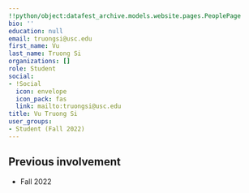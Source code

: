 ```yaml
---
!!python/object:datafest_archive.models.website.pages.PeoplePage
bio: ''
education: null
email: truongsi@usc.edu
first_name: Vu
last_name: Truong Si
organizations: []
role: Student
social:
- !Social
  icon: envelope
  icon_pack: fas
  link: mailto:truongsi@usc.edu
title: Vu Truong Si
user_groups:
- Student (Fall 2022)
---
```



## Previous involvement

* Fall 2022

